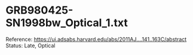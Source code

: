 # GRB980425-SN1998bw_Optical_1.txt

Reference: https://ui.adsabs.harvard.edu/abs/2011AJ....141..163C/abstract
Status: Late, Optical